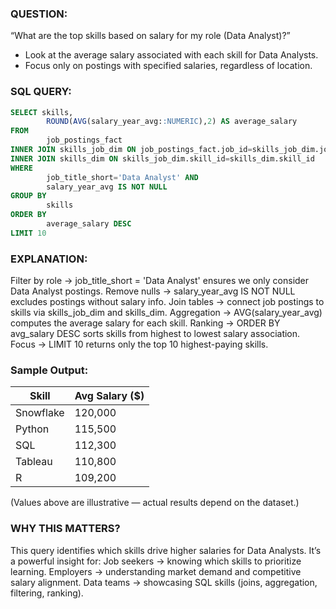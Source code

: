 ### QUESTION:
“What are the top skills based on salary for my role (Data Analyst)?”
- Look at the average salary associated with each skill for Data Analysts.
- Focus only on postings with specified salaries, regardless of location.

###  SQL QUERY:
```sql 
SELECT skills,
        ROUND(AVG(salary_year_avg::NUMERIC),2) AS average_salary
FROM 
        job_postings_fact
INNER JOIN skills_job_dim ON job_postings_fact.job_id=skills_job_dim.job_id
INNER JOIN skills_dim ON skills_job_dim.skill_id=skills_dim.skill_id
WHERE 
        job_title_short='Data Analyst' AND 
        salary_year_avg IS NOT NULL
GROUP BY 
        skills
ORDER BY 
        average_salary DESC
LIMIT 10
```

### EXPLANATION:
Filter by role → job_title_short = 'Data Analyst' ensures we only consider Data Analyst postings.
Remove nulls → salary_year_avg IS NOT NULL excludes postings without salary info.
Join tables → connect job postings to skills via skills_job_dim and skills_dim.
Aggregation → AVG(salary_year_avg) computes the average salary for each skill.
Ranking → ORDER BY avg_salary DESC sorts skills from highest to lowest salary association.
Focus → LIMIT 10 returns only the top 10 highest-paying skills.


### Sample Output:

| Skill     | Avg Salary ($) |
|-----------|----------------|
| Snowflake | 120,000        |
| Python    | 115,500        |
| SQL       | 112,300        |
| Tableau   | 110,800        |
| R         | 109,200        |

(Values above are illustrative — actual results depend on the dataset.)

### WHY THIS MATTERS?
This query identifies which skills drive higher salaries for Data Analysts.
It’s a powerful insight for:
Job seekers → knowing which skills to prioritize learning.
Employers → understanding market demand and competitive salary alignment.
Data teams → showcasing SQL skills (joins, aggregation, filtering, ranking).